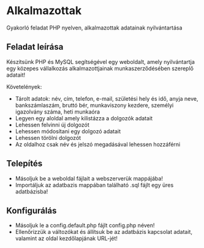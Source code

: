 # Alkalmazottak
Gyakorló feladat PHP nyelven, alkalmazottak adatainak nyilvántartása

## Feladat leírása
Készítsünk PHP és MySQL segítségével egy weboldalt, amely nyilvántartja egy közepes vállalkozás alkalmazottjainak munkaszerződésében szereplő adatait!

Követelények:
* Tárolt adatok: név, cím, telefon, e-mail, születési hely és idő, anyja neve, bankszámlaszám, bruttó bér, munkaviszony kezdere, személyi igazolvány száma, heti munkaóra
* Legyen egy aloldal amely kilistázza a dolgozók adatait
* Lehessen felvinni új dolgozót
* Lehessen módosítani egy dolgozó adatait
* Lehessen törölni dolgozót
* Az oldalhoz csak név és jelszó megadásával lehessen hozzáférni

## Telepítés

* Másoljuk be a weboldal fájlait a webszerverük mappájába!
* Importáljuk az adatbazis mappában található .sql fájlt egy üres adatbázisba!

## Konfigurálás

* Másoljuk le a config.default.php fájlt config.php néven!
* Ellenőrizzük a változókat és állítsuk be az adatbázis kapcsolat adatait, valamint az oldal kezdőlapjának URL-jét!